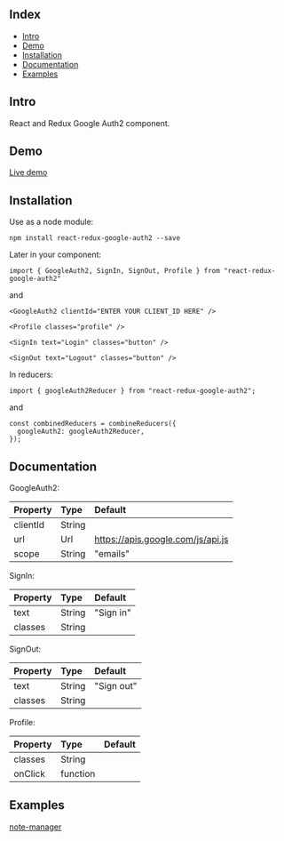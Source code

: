 ## Index

- [Intro](#intro)
- [Demo](#demo)
- [Installation](#installation)
- [Documentation](#documentation)
- [Examples](#examples)

## Intro

React and Redux Google Auth2 component.

## Demo

[Live demo](http://react-redux-google-auth2.iding.ir)

## Installation

Use as a node module:

```
npm install react-redux-google-auth2 --save
```

Later in your component:

```
import { GoogleAuth2, SignIn, SignOut, Profile } from "react-redux-google-auth2"
```

and

```
<GoogleAuth2 clientId="ENTER YOUR CLIENT_ID HERE" />

<Profile classes="profile" />

<SignIn text="Login" classes="button" />

<SignOut text="Logout" classes="button" />
```

In reducers:

```
import { googleAuth2Reducer } from "react-redux-google-auth2";
```

and

```
const combinedReducers = combineReducers({
  googleAuth2: googleAuth2Reducer,
});
```

## Documentation

GoogleAuth2:

| Property | Type   | Default                           |
| :------- | :----- | :-------------------------------- |
| clientId | String |                                   |
| url      | Url    | https://apis.google.com/js/api.js |
| scope    | String | "emails"                          |

SignIn:

| Property | Type   | Default   |
| :------- | :----- | :-------- |
| text     | String | "Sign in" |
| classes  | String |           |

SignOut:

| Property | Type   | Default    |
| :------- | :----- | :--------- |
| text     | String | "Sign out" |
| classes  | String |            |

Profile:

| Property | Type     | Default |
| :------- | :------- | :------ |
| classes  | String   |         |
| onClick  | function |         |

## Examples

[note-manager](https://github.com/iding-ir/note-manager)
